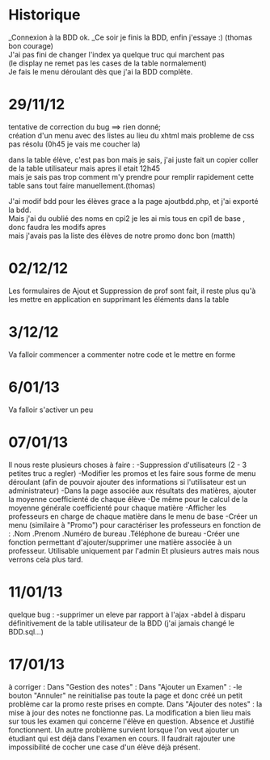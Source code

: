 Historique
==========

_Connexion à la BDD ok.
_Ce soir je finis la BDD, enfin j'essaye :) (thomas bon courage) <br/>
J'ai pas fini de changer l'index ya quelque truc qui marchent pas <br/> 
(le display ne remet pas les cases de la table normalement)  <br/>
Je fais le menu déroulant dès que j'ai la BDD complète. <br/>

29/11/12
==============================
tentative de correction du bug ==> rien donné;<br/>
création d'un menu avec des listes au lieu du xhtml mais probleme de css pas résolu (0h45 je vais me coucher la) <br/>

dans la table élève, c'est pas bon mais je sais, j'ai juste fait un copier coller de la table utilisateur mais apres il etait 12h45 <br/>
mais je sais pas trop comment m'y prendre pour remplir rapidement cette table sans tout faire manuellement.(thomas)<br/>

J'ai modif bdd pour les élèves grace a la page ajoutbdd.php, et j'ai exporté la bdd.<br/>
Mais j'ai du oublié des noms en cpi2 je les ai mis tous en cpi1 de base , donc faudra les modifs apres <br/>
mais j'avais pas la liste des élèves de notre promo donc bon (matth)<br/>


02/12/12
==============
Les formulaires de Ajout et Suppression de prof sont fait, il reste plus qu'à les mettre en application en supprimant les éléments dans la table<br/>

3/12/12 
=============
Va falloir commencer a commenter notre code et le mettre en forme

6/01/13 
=============
Va falloir s'activer un peu

07/01/13
=============
Il nous reste plusieurs choses à faire :
    -Suppression d'utilisateurs (2 - 3 petites truc a regler)
    -Modifier les promos et les faire sous forme de menu déroulant (afin de pouvoir ajouter des informations si l'utilisateur est un administrateur)
    -Dans la page associée aux résultats des matières, ajouter la moyenne coefficienté de chaque élève
    -De même pour le calcul de la moyenne générale coefficienté pour chaque matière
    -Afficher les professeurs en charge de chaque matière dans le menu de base
    -Créer un menu (similaire à "Promo") pour caractériser les professeurs en fonction de :
        .Nom
        .Prenom
        .Numéro de bureau
        .Téléphone de bureau
    -Créer une fonction permettant d'ajouter/supprimer une matière associée à un professeur. Utilisable uniquement par l'admin
Et plusieurs autres mais nous verrons cela plus tard.

11/01/13
=============
quelque bug : 
-supprimer un eleve par rapport à l'ajax
-abdel à disparu définitivement de la table utilisateur de la BDD (j'ai jamais changé le BDD.sql...)

17/01/13
=============
à corriger :
    Dans "Gestion des notes" :
        Dans "Ajouter un Examen" :
            -le bouton "Annuler" ne reinitialise pas toute la page et donc créé un petit problème car la promo reste prises en compte.
        Dans "Ajouter des notes" :
            la mise à jour des notes ne fonctionne pas.
            La modification a bien lieu mais sur tous les examen qui concerne l'élève en question.
            Absence et Justifié fonctionnent.
            Un autre problème survient lorsque l'on veut ajouter un étudiant qui est déjà dans l'examen en cours. Il faudrait rajouter une impossibilité de cocher une case d'un élève déjà présent.